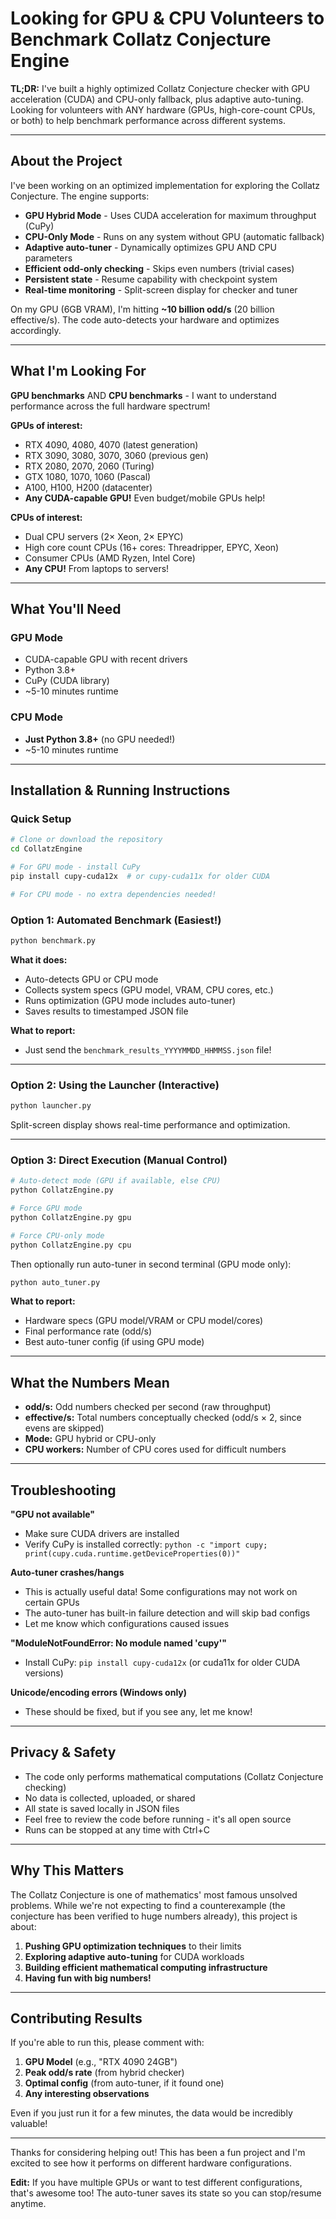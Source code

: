 # Looking for GPU & CPU Volunteers to Benchmark Collatz Conjecture Engine

**TL;DR:** I've built a highly optimized Collatz Conjecture checker with GPU acceleration (CUDA) and CPU-only fallback, plus adaptive auto-tuning. Looking for volunteers with ANY hardware (GPUs, high-core-count CPUs, or both) to help benchmark performance across different systems.

---

## About the Project

I've been working on an optimized implementation for exploring the Collatz Conjecture. The engine supports:

- **GPU Hybrid Mode** - Uses CUDA acceleration for maximum throughput (CuPy)
- **CPU-Only Mode** - Runs on any system without GPU (automatic fallback)
- **Adaptive auto-tuner** - Dynamically optimizes GPU AND CPU parameters
- **Efficient odd-only checking** - Skips even numbers (trivial cases)
- **Persistent state** - Resume capability with checkpoint system
- **Real-time monitoring** - Split-screen display for checker and tuner

On my GPU (6GB VRAM), I'm hitting **~10 billion odd/s** (20 billion effective/s). The code auto-detects your hardware and optimizes accordingly.

---

## What I'm Looking For

**GPU benchmarks** AND **CPU benchmarks** - I want to understand performance across the full hardware spectrum!

**GPUs of interest:**
- RTX 4090, 4080, 4070 (latest generation)
- RTX 3090, 3080, 3070, 3060 (previous gen)
- RTX 2080, 2070, 2060 (Turing)
- GTX 1080, 1070, 1060 (Pascal)
- A100, H100, H200 (datacenter)
- **Any CUDA-capable GPU!** Even budget/mobile GPUs help!

**CPUs of interest:**
- Dual CPU servers (2× Xeon, 2× EPYC)
- High core count CPUs (16+ cores: Threadripper, EPYC, Xeon)
- Consumer CPUs (AMD Ryzen, Intel Core)
- **Any CPU!** From laptops to servers!

---

## What You'll Need

### GPU Mode
- CUDA-capable GPU with recent drivers
- Python 3.8+
- CuPy (CUDA library)
- ~5-10 minutes runtime

### CPU Mode
- **Just Python 3.8+** (no GPU needed!)
- ~5-10 minutes runtime

---

## Installation & Running Instructions

### Quick Setup

```bash
# Clone or download the repository
cd CollatzEngine

# For GPU mode - install CuPy
pip install cupy-cuda12x  # or cupy-cuda11x for older CUDA

# For CPU mode - no extra dependencies needed!
```

### Option 1: Automated Benchmark (Easiest!)

```bash
python benchmark.py
```

**What it does:**
- Auto-detects GPU or CPU mode
- Collects system specs (GPU model, VRAM, CPU cores, etc.)
- Runs optimization (GPU mode includes auto-tuner)
- Saves results to timestamped JSON file

**What to report:**
- Just send the `benchmark_results_YYYYMMDD_HHMMSS.json` file!

---

### Option 2: Using the Launcher (Interactive)

```bash
python launcher.py
```

Split-screen display shows real-time performance and optimization.

---

### Option 3: Direct Execution (Manual Control)

```bash
# Auto-detect mode (GPU if available, else CPU)
python CollatzEngine.py

# Force GPU mode
python CollatzEngine.py gpu

# Force CPU-only mode  
python CollatzEngine.py cpu
```

Then optionally run auto-tuner in second terminal (GPU mode only):
```bash
python auto_tuner.py
```

**What to report:**
- Hardware specs (GPU model/VRAM or CPU model/cores)
- Final performance rate (odd/s)
- Best auto-tuner config (if using GPU mode)

---

## What the Numbers Mean

- **odd/s:** Odd numbers checked per second (raw throughput)
- **effective/s:** Total numbers conceptually checked (odd/s × 2, since evens are skipped)
- **Mode:** GPU hybrid or CPU-only
- **CPU workers:** Number of CPU cores used for difficult numbers

---

## Troubleshooting

**"GPU not available"**
- Make sure CUDA drivers are installed
- Verify CuPy is installed correctly: `python -c "import cupy; print(cupy.cuda.runtime.getDeviceProperties(0))"`

**Auto-tuner crashes/hangs**
- This is actually useful data! Some configurations may not work on certain GPUs
- The auto-tuner has built-in failure detection and will skip bad configs
- Let me know which configurations caused issues

**"ModuleNotFoundError: No module named 'cupy'"**
- Install CuPy: `pip install cupy-cuda12x` (or cuda11x for older CUDA versions)

**Unicode/encoding errors (Windows only)**
- These should be fixed, but if you see any, let me know!

---

## Privacy & Safety

- The code only performs mathematical computations (Collatz Conjecture checking)
- No data is collected, uploaded, or shared
- All state is saved locally in JSON files
- Feel free to review the code before running - it's all open source
- Runs can be stopped at any time with Ctrl+C

---

## Why This Matters

The Collatz Conjecture is one of mathematics' most famous unsolved problems. While we're not expecting to find a counterexample (the conjecture has been verified to huge numbers already), this project is about:

1. **Pushing GPU optimization techniques** to their limits
2. **Exploring adaptive auto-tuning** for CUDA workloads
3. **Building efficient mathematical computing infrastructure**
4. **Having fun with big numbers!**

---

## Contributing Results

If you're able to run this, please comment with:

1. **GPU Model** (e.g., "RTX 4090 24GB")
2. **Peak odd/s rate** (from hybrid checker)
3. **Optimal config** (from auto-tuner, if it found one)
4. **Any interesting observations**

Even if you just run it for a few minutes, the data would be incredibly valuable!

---

Thanks for considering helping out! This has been a fun project and I'm excited to see how it performs on different hardware configurations.

**Edit:** If you have multiple GPUs or want to test different configurations, that's awesome too! The auto-tuner saves its state so you can stop/resume anytime.
